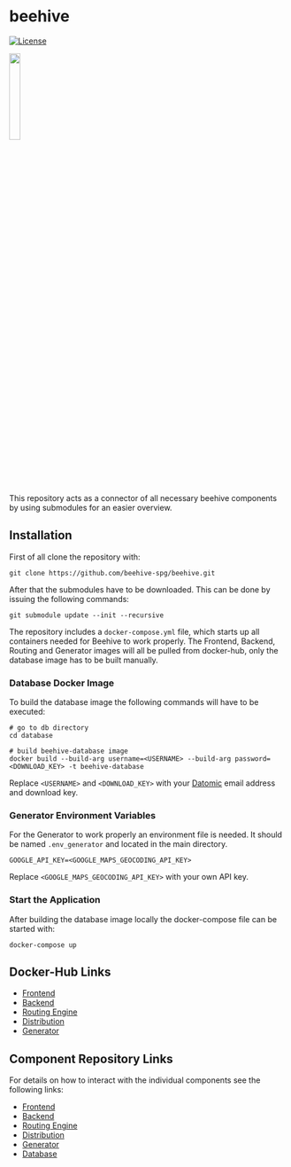 # beehive

[![License](https://img.shields.io/badge/License-Apache%202.0-blue.svg)](https://opensource.org/licenses/Apache-2.0)

<img src="https://i.imgur.com/VnKmMI0.png" width="20%">

This repository acts as a connector of all necessary beehive components by using submodules for an
easier overview. 

## Installation
First of all clone the repository with:
```
git clone https://github.com/beehive-spg/beehive.git
```

After that the submodules have to be downloaded. This can be done by issuing the following commands:
```
git submodule update --init --recursive
```

The repository includes a ```docker-compose.yml``` file, which starts up all containers needed
for Beehive to work properly. The Frontend, Backend, Routing and Generator images will all be pulled
from docker-hub, only the database image has to be built manually.

### Database Docker Image
To build the database image the following commands will have to be executed:
```
# go to db directory
cd database

# build beehive-database image
docker build --build-arg username=<USERNAME> --build-arg password=<DOWNLOAD_KEY> -t beehive-database
```

Replace ```<USERNAME>``` and ```<DOWNLOAD_KEY>``` with your [Datomic](https://my.datomic.com/login) email address and download key.

### Generator Environment Variables
For the Generator to work properly an environment file is needed. It should be named ```.env_generator``` 
and located in the main directory.

```
GOOGLE_API_KEY=<GOOGLE_MAPS_GEOCODING_API_KEY>
```
Replace ```<GOOGLE_MAPS_GEOCODING_API_KEY>``` with your own API key.

### Start the Application

After building the database image locally the docker-compose file can be started with:

```
docker-compose up
```

## Docker-Hub Links
- [Frontend](https://hub.docker.com/r/astwys/beehive-frontend/)
- [Backend](https://hub.docker.com/r/astwys/beehive-backend/)
- [Routing Engine](https://hub.docker.com/r/langhaarzombie/beehive-routing/)
- [Distribution](https://hub.docker.com/r/dschonas/beehive-distribution/)
- [Generator](https://hub.docker.com/r/dschonas/beehive-generator/)

## Component Repository Links
For details on how to interact with the individual components see the following links:
- [Frontend](https://github.com/beehive-spg/beehive-frontend)
- [Backend](https://github.com/beehive-spg/beehive-backend)
- [Routing Engine](https://github.com/beehive-spg/beehive-routing)
- [Distribution](https://github.com/beehive-spg/beehive-drone-distribution)
- [Generator](https://github.com/beehive-spg/beehive-order-generator)
- [Database](https://github.com/beehive-spg/beehive-database)
